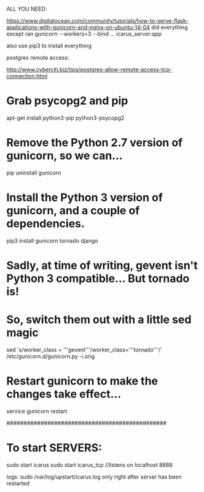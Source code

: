 
ALL YOU NEED:

https://www.digitalocean.com/community/tutorials/how-to-serve-flask-applications-with-gunicorn-and-nginx-on-ubuntu-14-04
did everything except ran gunicorn --workers=3 --bind ... icarus_server:app

also use pip3 to install everything

postgres remote access:

http://www.cyberciti.biz/tips/postgres-allow-remote-access-tcp-connection.html


# Grab psycopg2 and pip
apt-get install python3-pip python3-psycopg2

# Remove the Python 2.7 version of gunicorn, so we can...
pip uninstall gunicorn

# Install the Python 3 version of gunicorn, and a couple of dependencies.
pip3 install gunicorn tornado django
# Sadly, at time of writing, gevent isn't Python 3 compatible... But tornado is!
# So, switch them out with a little sed magic
sed 's/worker_class = '\''gevent'\''/worker_class='\''tornado'\''/' /etc/gunicorn.d/gunicorn.py -i.orig

# Restart gunicorn to make the changes take effect...
service gunicorn restart


###############################################
# To start SERVERS:
sudo start icarus
sudo start icarus_tcp //listens on localhost 8888

logs: sudo /var/log/upstart/icarus.log only right after server has been restarted